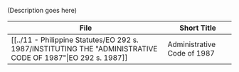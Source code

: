 (Description goes here)

| File                                                                          | Short Title                 |
| ----------------------------------------------------------------------------- | --------------------------- |
| [[../11 - Philippine Statutes/EO 292 s. 1987/INSTITUTING THE "ADMINISTRATIVE CODE OF 1987"\|EO 292 s. 1987]] | Administrative Code of 1987 |

